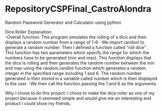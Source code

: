 # RepositoryCSPFinal_CastroAlondra
Random Password Generator and Calculator using python

Dice Roller Explanation:  
-Overall function: This program simulates the rolling of a dice  and then displays a random number from a range of 1-6.
-We import random to generate a random number. Then I defined a function called “roll dice” . This function has two parameters which specify the range for which the numbers have to be generated  (min and max)..This function displays that the dice is rolling and then generates the random number between the min and max using the random.randint function which generates   a random integer in the specified range including 1 and 6. The random number generated is then stored in a variable called number which is then displayed to the user.
-We then call the function passing the 1 and 6  as the arguments.

Why I chose to do this project: I chose to make the dice roller as one of my project because it seemeed simple and would 
give me an interesting end product I could show my friends.
 
